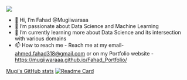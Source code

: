  ![](https://komarev.com/ghpvc/?username=Mugiiwaraaa&color=blueviolet)
- 👋 Hi, I’m Fahad @Mugiiwaraaa                                                                   
- 👀 I’m passionate about Data Science and Machine Learning
- 🌱 I’m currently learning more about Data Science and its intersection with various domains 
- 📫 How to reach me - Reach me at my email- ahmed.fahad318@gmail.com or on my Portfolio website - https://mugiiwaraaa.github.io/Fahad_Portfolio/

[Mugi's GitHub stats](https://github-readme-stats.vercel.app/api?username=Mugiiwaraaa&show_icons=true&theme=tokyonight)
[![Readme Card](https://github-readme-stats.vercel.app/api/pin/?username=Mugiiwaraaa&repo=github-readme-stats)](https://github.com/anuraghazra/github-readme-stats)
<!---
Mugiiwaraaa/Mugiiwaraaa is a ✨ special ✨ repository because its `README.md` (this file) appears on your GitHub profile.
You can click the Preview link to take a look at your changes.
--->
